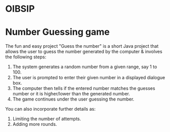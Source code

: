 # OIBSIP
# Number Guessing game

The fun and easy project "Guess the number" is a short Java project that allows the user to 
guess the number generated by the computer & involves the following steps:
1. The system generates a random number from a given range, say 1 to 100.
2. The user is prompted to enter their given number in a displayed dialogue box.
3. The computer then tells if the entered number matches the guesses number or it is higher/lower than the generated number.
4. The game continues under the user guessing the number.

You can also incorporate further details as:
1. Limiting the number of attempts.
2. Adding more rounds.

